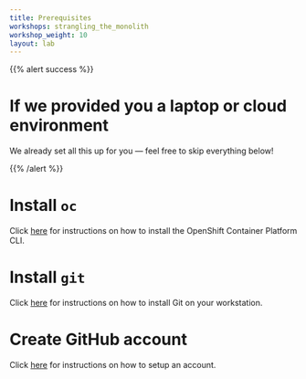 ```yaml
---
title: Prerequisites
workshops: strangling_the_monolith
workshop_weight: 10
layout: lab
---
```




{{% alert success %}}

# If we provided you a laptop or cloud environment
We already set all this up for you — feel free to skip everything below!

{{% /alert %}}

# Install `oc`

Click [here][1] for instructions on how to install the OpenShift Container Platform CLI.

# Install `git`

Click [here][2] for instructions on how to install Git on your workstation.

# Create GitHub account

Click [here][3] for instructions on how to setup an account.

[1]: https://docs.openshift.com/enterprise/latest/cli_reference/get_started_cli.html
[2]: https://git-scm.com/book/en/v2/Getting-Started-Installing-Git
[3]: https://github.com/join
